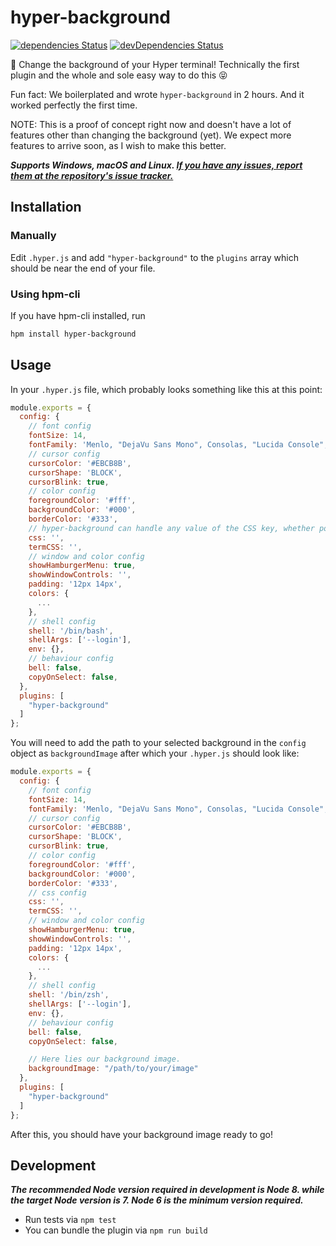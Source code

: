 # hyper-background

[![dependencies Status](https://david-dm.org/RSG-Group/hyper-background/status.svg?style=flat-square)](https://david-dm.org/RSG-Group/hyper-background) [![devDependencies Status](https://david-dm.org/RSG-Group/hyper-background/dev-status.svg?style=flat-square)](https://david-dm.org/RSG-Group/hyper-background?type=dev)

:milky_way: Change the background of your Hyper terminal! Technically the first plugin and the whole and sole easy way to do this :stuck_out_tongue_closed_eyes:

Fun fact: We boilerplated and wrote `hyper-background` in 2 hours. And it worked perfectly the first time.

NOTE: This is a proof of concept right now and doesn't have a lot of features other than changing the background (yet).
We expect more features to arrive soon, as I wish to make this better.

***Supports Windows, macOS and Linux. [If you have any issues, report them at the repository's issue tracker.](https://github.com/RSG-Group/hyper-background/issues)***

## Installation

### Manually

Edit `.hyper.js` and add `"hyper-background"` to the `plugins` array which should be near the end of your file.

### Using hpm-cli

If you have hpm-cli installed, run

```zsh
hpm install hyper-background
```

## Usage

In your `.hyper.js` file, which probably looks something like this at this point:

```javascript
module.exports = {
  config: {
    // font config
    fontSize: 14,
    fontFamily: 'Menlo, "DejaVu Sans Mono", Consolas, "Lucida Console", monospace',
    // cursor config
    cursorColor: '#EBCB8B',
    cursorShape: 'BLOCK',
    cursorBlink: true,
    // color config
    foregroundColor: '#fff',
    backgroundColor: '#000',
    borderColor: '#333',
    // hyper-background can handle any value of the CSS key, whether populated manually or populated by a plugin, and will not overwrite it.
    css: '',
    termCSS: '',
    // window and color config
    showHamburgerMenu: true,
    showWindowControls: '',
    padding: '12px 14px',
    colors: {
      ...
    },
    // shell config
    shell: '/bin/bash',
    shellArgs: ['--login'],
    env: {},
    // behaviour config
    bell: false,
    copyOnSelect: false,
  },
  plugins: [
    "hyper-background"
  ]
};
```

You will need to add the path to your selected background in the `config` object as `backgroundImage` after which your `.hyper.js` should look like:

```javascript
module.exports = {
  config: {
    // font config
    fontSize: 14,
    fontFamily: 'Menlo, "DejaVu Sans Mono", Consolas, "Lucida Console", monospace',
    // cursor config
    cursorColor: '#EBCB8B',
    cursorShape: 'BLOCK',
    cursorBlink: true,
    // color config
    foregroundColor: '#fff',
    backgroundColor: '#000',
    borderColor: '#333',
    // css config
    css: '',
    termCSS: '',
    // window and color config
    showHamburgerMenu: true,
    showWindowControls: '',
    padding: '12px 14px',
    colors: {
      ...
    },
    // shell config
    shell: '/bin/zsh',
    shellArgs: ['--login'],
    env: {},
    // behaviour config
    bell: false,
    copyOnSelect: false,

    // Here lies our background image.
    backgroundImage: "/path/to/your/image"
  },
  plugins: [
    "hyper-background"
  ]
};
```

After this, you should have your background image ready to go!

## Development

***The recommended Node version required in development is Node 8. while the target Node version is 7. Node 6 is the minimum version required.***

- Run tests via `npm test`
- You can bundle the plugin via `npm run build`
